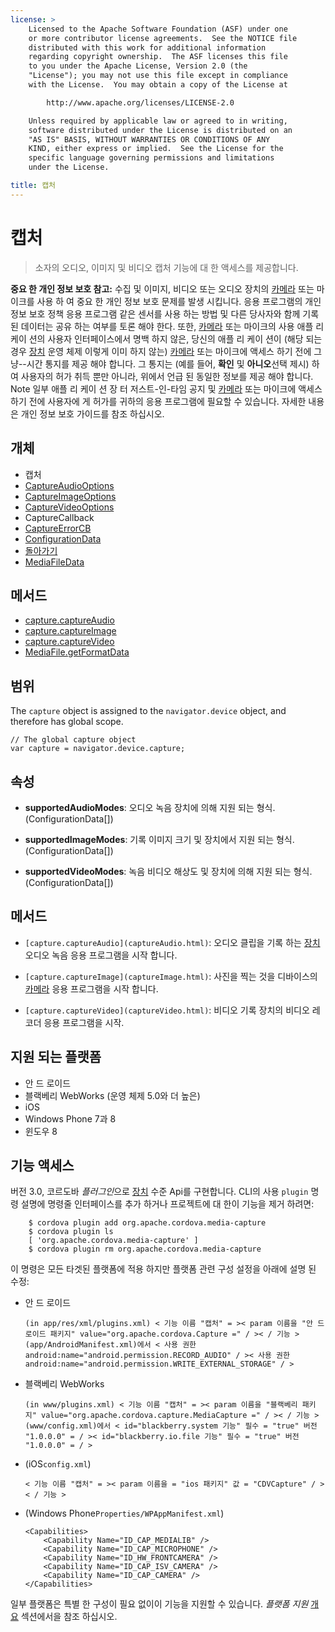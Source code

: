 ```yaml
---
license: >
    Licensed to the Apache Software Foundation (ASF) under one
    or more contributor license agreements.  See the NOTICE file
    distributed with this work for additional information
    regarding copyright ownership.  The ASF licenses this file
    to you under the Apache License, Version 2.0 (the
    "License"); you may not use this file except in compliance
    with the License.  You may obtain a copy of the License at

        http://www.apache.org/licenses/LICENSE-2.0

    Unless required by applicable law or agreed to in writing,
    software distributed under the License is distributed on an
    "AS IS" BASIS, WITHOUT WARRANTIES OR CONDITIONS OF ANY
    KIND, either express or implied.  See the License for the
    specific language governing permissions and limitations
    under the License.

title: 캡처
---
```


# 캡처

> 소자의 오디오, 이미지 및 비디오 캡처 기능에 대 한 액세스를 제공합니다.

**중요 한 개인 정보 보호 참고:** 수집 및 이미지, 비디오 또는 오디오 장치의 [카메라](../../camera/camera.html) 또는 마이크를 사용 하 여 중요 한 개인 정보 보호 문제를 발생 시킵니다. 응용 프로그램의 개인 정보 보호 정책 응용 프로그램 같은 센서를 사용 하는 방법 및 다른 당사자와 함께 기록 된 데이터는 공유 하는 여부를 토론 해야 한다. 또한, [카메라](../../camera/camera.html) 또는 마이크의 사용 애플 리 케이 션의 사용자 인터페이스에서 명백 하지 않은, 당신의 애플 리 케이 션이 (해당 되는 경우 [장치](../../device/device.html) 운영 체제 이렇게 이미 하지 않는) [카메라](../../camera/camera.html) 또는 마이크에 액세스 하기 전에 그냥--시간 통지를 제공 해야 합니다. 그 통지는 (예를 들어, **확인** 및 **아니오**선택 제시) 하 여 사용자의 허가 취득 뿐만 아니라, 위에서 언급 된 동일한 정보를 제공 해야 합니다. Note 일부 애플 리 케이 션 장 터 저스트-인-타임 공지 및 [카메라](../../camera/camera.html) 또는 마이크에 액세스 하기 전에 사용자에 게 허가를 귀하의 응용 프로그램에 필요할 수 있습니다. 자세한 내용은 개인 정보 보호 가이드를 참조 하십시오.

## 개체

*   캡처
*   [CaptureAudioOptions](captureAudioOptions.html)
*   [CaptureImageOptions](captureImageOptions.html)
*   [CaptureVideoOptions](captureVideoOptions.html)
*   CaptureCallback
*   [CaptureErrorCB](CaptureErrorCB.html)
*   [ConfigurationData](ConfigurationData.html)
*   [돌아가기](MediaFile.html)
*   [MediaFileData](MediaFileData.html)

## 메서드

*   [capture.captureAudio](captureAudio.html)
*   [capture.captureImage](captureImage.html)
*   [capture.captureVideo](captureVideo.html)
*   [MediaFile.getFormatData](MediaFile.getFormatData.html)

## 범위

The `capture` object is assigned to the `navigator.device` object, and therefore has global scope.

    // The global capture object
    var capture = navigator.device.capture;
    

## 속성

*   **supportedAudioModes**: 오디오 녹음 장치에 의해 지원 되는 형식. (ConfigurationData[])

*   **supportedImageModes**: 기록 이미지 크기 및 장치에서 지원 되는 형식. (ConfigurationData[])

*   **supportedVideoModes**: 녹음 비디오 해상도 및 장치에 의해 지원 되는 형식. (ConfigurationData[])

## 메서드

*   `[capture.captureAudio](captureAudio.html)`: 오디오 클립을 기록 하는 [장치](../../device/device.html) 오디오 녹음 응용 프로그램을 시작 합니다.

*   `[capture.captureImage](captureImage.html)`: 사진을 찍는 것을 디바이스의 [카메라](../../camera/camera.html) 응용 프로그램을 시작 합니다.

*   `[capture.captureVideo](captureVideo.html)`: 비디오 기록 장치의 비디오 레코더 응용 프로그램을 시작.

## 지원 되는 플랫폼

*   안 드 로이드
*   블랙베리 WebWorks (운영 체제 5.0와 더 높은)
*   iOS
*   Windows Phone 7과 8
*   윈도우 8

## 기능 액세스

버전 3.0, 코르도바 *플러그인*으로 [장치](../../device/device.html) 수준 Api를 구현합니다. CLI의 사용 `plugin` 명령 설명에 명령줄 인터페이스를 추가 하거나 프로젝트에 대 한이 기능을 제거 하려면:

        $ cordova plugin add org.apache.cordova.media-capture
        $ cordova plugin ls
        [ 'org.apache.cordova.media-capture' ]
        $ cordova plugin rm org.apache.cordova.media-capture
    

이 명령은 모든 타겟된 플랫폼에 적용 하지만 플랫폼 관련 구성 설정을 아래에 설명 된 수정:

*   안 드 로이드
    
        (in app/res/xml/plugins.xml) < 기능 이름 "캡처" = >< param 이름을 "안 드 로이드 패키지" value="org.apache.cordova.Capture =" / >< / 기능 > (app/AndroidManifest.xml)에서 < 사용 권한 android:name="android.permission.RECORD_AUDIO" / >< 사용 권한 android:name="android.permission.WRITE_EXTERNAL_STORAGE" / >
        

*   블랙베리 WebWorks
    
        (in www/plugins.xml) < 기능 이름 "캡처" = >< param 이름을 "블랙베리 패키지" value="org.apache.cordova.capture.MediaCapture =" / >< / 기능 > (www/config.xml)에서 < id="blackberry.system 기능" 필수 = "true" 버전 "1.0.0.0" = / >< id="blackberry.io.file 기능" 필수 = "true" 버전 "1.0.0.0" = / >
        

*   (iOS`config.xml`)
    
        < 기능 이름 "캡처" = >< param 이름을 = "ios 패키지" 값 = "CDVCapture" / >< / 기능 >
        

*   (Windows Phone`Properties/WPAppManifest.xml`)
    
        <Capabilities>
            <Capability Name="ID_CAP_MEDIALIB" />
            <Capability Name="ID_CAP_MICROPHONE" />
            <Capability Name="ID_HW_FRONTCAMERA" />
            <Capability Name="ID_CAP_ISV_CAMERA" />
            <Capability Name="ID_CAP_CAMERA" />
        </Capabilities>
        

일부 플랫폼은 특별 한 구성이 필요 없이이 기능을 지원할 수 있습니다. *플랫폼 지원* [개요](../../../guide/overview/index.html) 섹션에서을 참조 하십시오.